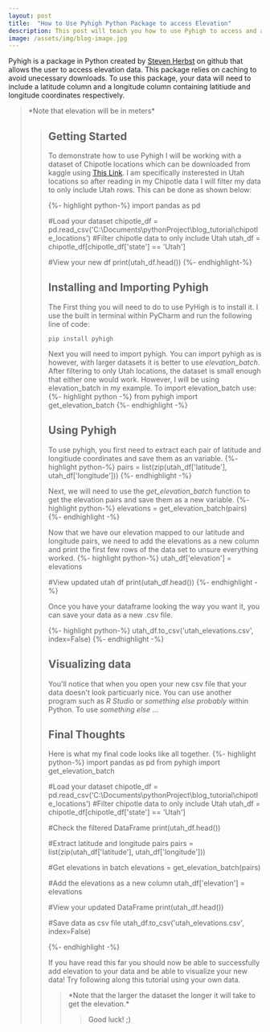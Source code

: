 ```yaml
---
layout: post
title:  "How to Use Pyhigh Python Package to access Elevation"
description: This post will teach you how to use Pyhigh to access and add elevation to your data
image: /assets/img/blog-image.jpg
---
```

</blockquote>Pyhigh is a package in Python created by <a href="https://github.com/sgherbst" target="_blank">Steven Herbst</a> on github that allows the user to access elevation data. This package relies on caching to avoid unecessary downloads. To use this package, your data will need to include a latitude column and a longitude column containing latitiude and longitude coordinates respectively.</blockquote>

<blockquote>*Note that elevation will be in meters*<blockquote>
  

## Getting Started

To demonstrate how to use Pyhigh I will be working with a dataset of Chipotle locations which can be downloaded from kaggle using [This Link](https://www.kaggle.com/datasets/jeffreybraun/chipotle-locations). I am specifically insterested in Utah locations so after reading in my Chipotle data I will filter my data to only include Utah rows. This can be done as shown below:

{%- highlight python-%} 
import pandas as pd

#Load your dataset
chipotle_df = pd.read_csv('C:\\Documents\\pythonProject\\blog_tutorial\\chipotle_locations')
#Filter chipotle data to only include Utah
utah_df = chipotle_df[chipotle_df['state'] == 'Utah']

#View your new df
print(utah_df.head())
{%- endhighlight-%}


## Installing and Importing Pyhigh

The First thing you will need to do to use PyHigh is to install it. I use the built in terminal within PyCharm and run the following line of code:

```
pip install pyhigh
```

Next you will need to import pyhigh. You can import pyhigh as is however, with larger datasets it is better to use *elevation_batch*. After filtering to only Utah locations, the dataset is small enough that either one would work. However, I will be using elevation_batch in my example. To import elevation_batch use:
{%- highlight python -%}
from pyhigh import get_elevation_batch
{%- endhighlight -%}

## Using Pyhigh

To use pyhigh, you first need to extract each pair of latitude and longitiude coordinates and save them as an variable. 
{%- highlight python-%} 
pairs = list(zip(utah_df['latitude'], utah_df['longitude']))
{%- endhighlight -%}

Next, we will need to use the *get_elevation_batch* function to get the elevation pairs and save them as a new variable.
{%- highlight python-%} 
elevations = get_elevation_batch(pairs)
{%- endhighlight -%}

Now that we have our elevation mapped to our latitude and longitude pairs, we need to add the elevations as a new column and print the first few rows of the data set to unsure everything worked.
{%- highlight python-%} 
utah_df['elevation'] = elevations

#View updated utah df
print(utah_df.head())
{%- endhighlight -%}

Once you have your dataframe looking the way you want it, you can save your data as a new .csv file.

{%- highlight python-%} 
utah_df.to_csv('utah_elevations.csv', index=False)
{%- endhighlight -%}

## Visualizing data

You'll notice that when you open your new csv file that your data doesn't look particuarly nice. You can use another program such as *R Studio* or *something else probably* within Python. To use *something else* ...

## Final Thoughts

Here is what my final code looks like all together.
{%- highlight python-%} 
import pandas as pd
from pyhigh import get_elevation_batch

#Load your dataset
chipotle_df = pd.read_csv('C:\\Documents\\pythonProject\\blog_tutorial\\chipotle_locations')
#Filter chipotle data to only include Utah
utah_df = chipotle_df[chipotle_df['state'] == 'Utah']

#Check the filtered DataFrame
print(utah_df.head())

#Extract latitude and longitude pairs
pairs = list(zip(utah_df['latitude'], utah_df['longitude']))

#Get elevations in batch
elevations = get_elevation_batch(pairs)

#Add the elevations as a new column
utah_df['elevation'] = elevations

#View your updated DataFrame
print(utah_df.head())

#Save data as csv file
utah_df.to_csv('utah_elevations.csv', index=False)

{%- endhighlight -%} 

If you have read this far you should now be able to successfully add elevation to your data and be able to visualize your new data! Try following along this tutorial using your own data. 
<blockquote>*Note that the larger the dataset the longer it will take to get the elevation.*<blockquote>

Good luck! ;)
